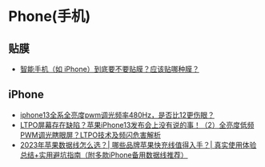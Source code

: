 # Phone(手机)

## 贴膜
* [智能手机（如 iPhone）到底要不要贴膜？应该贴哪种膜？](https://www.zhihu.com/question/20338403)

## iPhone
* [iphone13全系全亮度pwm调光频率480Hz，是否比12更伤眼？](https://www.zhihu.com/question/488721648)
* [LTPO屏幕存在缺陷？苹果iPhone13发布会上没有说的事！（2）全亮度低频PWM调光瞎眼屏？LTPO技术及频闪危害解析](https://www.bilibili.com/video/BV17341127hm)
* [2023年苹果数据线怎么选？| 哪些品牌苹果快充线值得入手？| 真实使用体验总结+实用避坑指南（附多款iPhone备用数据线推荐）](https://www.zhihu.com/tardis/bd/art/502460172)
